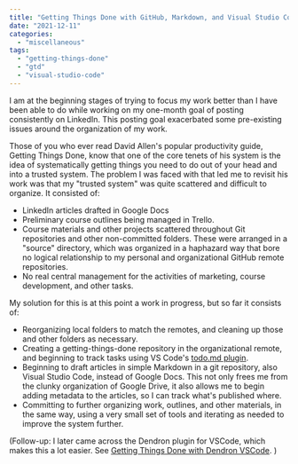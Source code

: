 ```yaml
---
title: "Getting Things Done with GitHub, Markdown, and Visual Studio Code"
date: "2021-12-11"
categories: 
  - "miscellaneous"
tags: 
  - "getting-things-done"
  - "gtd"
  - "visual-studio-code"
---
```


I am at the beginning stages of trying to focus my work better than I have been able to do while working on my one-month goal of posting consistently on LinkedIn. This posting goal exacerbated some pre-existing issues around the organization of my work.

Those of you who ever read David Allen's popular productivity guide, Getting Things Done, know that one of the core tenets of his system is the idea of systematically getting things you need to do out of your head and into a trusted system. The problem I was faced with that led me to revisit his work was that my "trusted system" was quite scattered and difficult to organize. It consisted of:

- LinkedIn articles drafted in Google Docs
- Preliminary course outlines being managed in Trello.
- Course materials and other projects scattered throughout Git repositories and other non-committed folders. These were arranged in a "source" directory, which was organized in a haphazard way that bore no logical relationship to my personal and organizational GitHub remote repositories.
- No real central management for the activities of marketing, course development, and other tasks.

My solution for this is at this point a work in progress, but so far it consists of:

- Reorganizing local folders to match the remotes, and cleaning up those and other folders as necessary.
- Creating a getting-things-done repository in the organizational remote, and beginning to track tasks using VS Code's [todo.md plugin](https://marketplace.visualstudio.com/items?itemName=usernamehw.todo-md).
- Beginning to draft articles in simple Markdown in a git repository, also Visual Studio Code, instead of Google Docs. This not only frees me from the clunky organization of Google Drive, it also allows me to begin adding metadata to the articles, so I can track what's published where.
- Committing to further organizing work, outlines, and other materials, in the same way, using a very small set of tools and iterating as needed to improve the system further.

(Follow-up: I later came across the Dendron plugin for VSCode, which makes this a lot easier. See [Getting Things Done with Dendron VSCode](https://codesolid.com/getting-things-done-with-dendron-and-vs-code-first-look/). )
